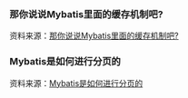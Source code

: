 ### 那你说说Mybatis里面的缓存机制吧?

资料来源：[那你说说Mybatis里面的缓存机制吧?](https://www.toutiao.com/video/7087139756894585357/?from_scene=all)




### Mybatis是如何进行分页的

资料来源：[Mybatis是如何进行分页的](https://www.toutiao.com/video/7137869607662158350/?from_scene=all)